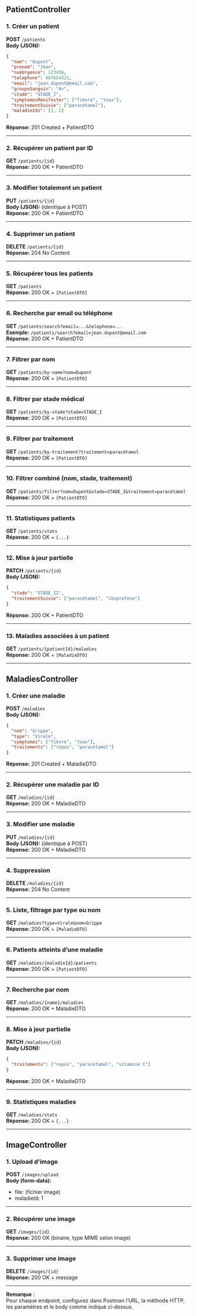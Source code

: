 
## PatientController

### 1. Créer un patient
**POST** `/patients`  
**Body (JSON):**
```json
{
  "nom": "Dupont",
  "prenom": "Jean",
  "numUrgence": 123456,
  "telephone": 987654321,
  "email": "jean.dupont@email.com",
  "groupeSanguin": "A+",
  "stade": "STADE_I",
  "symptomesManifester": ["fièvre", "toux"],
  "traitementSuivie": ["paracétamol"],
  "maladieIds": [1, 2]
}
```
**Réponse:** 201 Created + PatientDTO

---

### 2. Récupérer un patient par ID
**GET** `/patients/{id}`  
**Réponse:** 200 OK + PatientDTO

---

### 3. Modifier totalement un patient
**PUT** `/patients/{id}`  
**Body (JSON):** (identique à POST)  
**Réponse:** 200 OK + PatientDTO

---

### 4. Supprimer un patient
**DELETE** `/patients/{id}`  
**Réponse:** 204 No Content

---

### 5. Récupérer tous les patients
**GET** `/patients`  
**Réponse:** 200 OK + `[PatientDTO]`

---

### 6. Recherche par email ou téléphone
**GET** `/patients/search?email=...&telephone=...`  
**Exemple:** `/patients/search?email=jean.dupont@email.com`  
**Réponse:** 200 OK + PatientDTO

---

### 7. Filtrer par nom
**GET** `/patients/by-name?nom=Dupont`  
**Réponse:** 200 OK + `[PatientDTO]`

---

### 8. Filtrer par stade médical
**GET** `/patients/by-stade?stade=STADE_I`  
**Réponse:** 200 OK + `[PatientDTO]`

---

### 9. Filtrer par traitement
**GET** `/patients/by-traitement?traitement=paracétamol`  
**Réponse:** 200 OK + `[PatientDTO]`

---

### 10. Filtrer combiné (nom, stade, traitement)
**GET** `/patients/filter?nom=Dupont&stade=STADE_I&traitement=paracétamol`  
**Réponse:** 200 OK + `[PatientDTO]`

---

### 11. Statistiques patients
**GET** `/patients/stats`  
**Réponse:** 200 OK + `{...}`

---

### 12. Mise à jour partielle
**PATCH** `/patients/{id}`  
**Body (JSON):**
```json
{
  "stade": "STADE_II",
  "traitementSuivie": ["paracétamol", "ibuprofène"]
}
```
**Réponse:** 200 OK + PatientDTO

---

### 13. Maladies associées à un patient
**GET** `/patients/{patientId}/maladies`  
**Réponse:** 200 OK + `[MaladieDTO]`

---

## MaladiesController

### 1. Créer une maladie
**POST** `/maladies`  
**Body (JSON):**
```json
{
  "nom": "Grippe",
  "type": "Virale",
  "symptomes": ["fièvre", "toux"],
  "traitements": ["repos", "paracétamol"]
}
```
**Réponse:** 201 Created + MaladieDTO

---

### 2. Récupérer une maladie par ID
**GET** `/maladies/{id}`  
**Réponse:** 200 OK + MaladieDTO

---

### 3. Modifier une maladie
**PUT** `/maladies/{id}`  
**Body (JSON):** (identique à POST)  
**Réponse:** 200 OK + MaladieDTO

---

### 4. Suppression
**DELETE** `/maladies/{id}`  
**Réponse:** 204 No Content

---

### 5. Liste, filtrage par type ou nom
**GET** `/maladies?type=Virale&nom=Grippe`  
**Réponse:** 200 OK + `[MaladieDTO]`

---

### 6. Patients atteints d’une maladie
**GET** `/maladies/{maladieId}/patients`  
**Réponse:** 200 OK + `[PatientDTO]`

---

### 7. Recherche par nom
**GET** `/maladies/{name}/maladies`  
**Réponse:** 200 OK + MaladieDTO

---

### 8. Mise à jour partielle
**PATCH** `/maladies/{id}`  
**Body (JSON):**
```json
{
  "traitements": ["repos", "paracétamol", "vitamine C"]
}
```
**Réponse:** 200 OK + MaladieDTO

---

### 9. Statistiques maladies
**GET** `/maladies/stats`  
**Réponse:** 200 OK + `{...}`

---

## ImageController

### 1. Upload d’image
**POST** `/images/upload`  
**Body (form-data):**
- file: (fichier image)
- maladieId: 1

---

### 2. Récupérer une image
**GET** `/images/{id}`  
**Réponse:** 200 OK (binaire, type MIME selon image)

---

### 3. Supprimer une image
**DELETE** `/images/{id}`  
**Réponse:** 200 OK + message

---

**Remarque** :  
Pour chaque endpoint, configurez dans Postman l’URL, la méthode HTTP, les paramètres et le body comme indiqué ci-dessus.